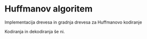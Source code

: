 # Huffmanov algoritem

Implementacija drevesa in gradnja drevesa za Huffmanovo kodiranje

Kodiranja in dekodiranja še ni.
